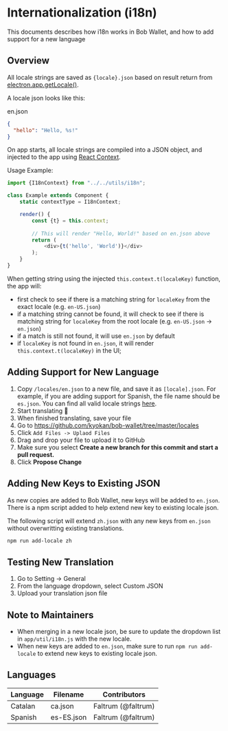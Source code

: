 # Internationalization (i18n)

This documents describes how i18n works in Bob Wallet, and how to add support for a new language

## Overview

All locale strings are saved as `{locale}.json` based on result return from [electron.app.getLocale()](https://source.chromium.org/chromium/chromium/src/+/master:ui/base/l10n/l10n_util.cc).

A locale json looks like this:

en.json
```json
{
  "hello": "Hello, %s!"
}
```

On app starts, all locale strings are compiled into a JSON object, and injected to the app using [React Context](https://reactjs.org/docs/context.html).

Usage Example:
```js
import {I18nContext} from "../../utils/i18n";

class Example extends Component { 
    static contextType = I18nContext;

    render() {
        const {t} = this.context;
        
        // This will render "Hello, World!" based on en.json above
        return (
            <div>{t('hello', 'World')}</div>
        );     
    } 
}
```


When getting string using the injected `this.context.t(localeKey)` function, the app will:
- first check to see if there is a matching string for `localeKey` from the exact locale (e.g. `en-US.json`)
- if a matching string cannot be found, it will check to see if there is matching string for `localeKey` from the root locale (e.g. `en-US.json` -> `en.json`)
- if a match is still not found, it will use `en.json` by default
- if `localeKey` is not found in `en.json`, it will render `this.context.t(localeKey)` in the UI;


## Adding Support for New Language

1. Copy `/locales/en.json` to a new file, and save it as `[locale].json`. For example, if you are adding support for Spanish, the file name should be `es.json`. You can find all valid locale strings [here](https://source.chromium.org/chromium/chromium/src/+/master:ui/base/l10n/l10n_util.cc).
2. Start translating 📙
3. When finished translating, save your file
4. Go to https://github.com/kyokan/bob-wallet/tree/master/locales
5. Click `Add Files -> Uplaod Files`
6. Drag and drop your file to upload it to GitHub
7. Make sure you select **Create a new branch for this commit and start a pull request.**
8. Click **Propose Change**

## Adding New Keys to Existing JSON

As new copies are added to Bob Wallet, new keys will be added to `en.json`. There is a npm script added to help extend new key to existing locale json. 

The following script will extend `zh.json` with any new keys from `en.json` without overwritting existing translations.
```bash
npm run add-locale zh
```

## Testing New Translation
1. Go to Setting -> General
2. From the language dropdown, select Custom JSON
3. Upload your translation json file

## Note to Maintainers

- When merging in a new locale json, be sure to update the dropdown list in `app/util/i18n.js` with the new locale.
- When new keys are added to `en.json`, make sure to run `npm run add-locale` to extend new keys to existing locale json.

## Languages

| Language | Filename | Contributors |
| --- | --- | --- |
| Catalan | ca.json | Faltrum (@faltrum) |
| Spanish | es-ES.json | Faltrum (@faltrum) |
